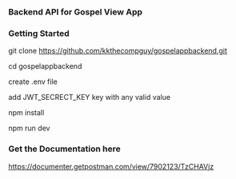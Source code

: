 ### Backend API for Gospel View App

### Getting Started
git clone https://github.com/kkthecompguy/gospelappbackend.git

cd gospelappbackend

create .env file

add JWT_SECRECT_KEY key  with any valid value

npm install

npm run dev

### Get the Documentation here
https://documenter.getpostman.com/view/7902123/TzCHAVjz